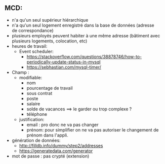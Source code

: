 ## MCD:

- n'a qu'un seul supérieur hiérarchique
- n'a qu'un seul logement enregistré dans la base de données (adresse de correspondance)
- plusieurs employés peuvent habiter à une même adresse (bâtiment avec plusieurs logements, colocation, etc)
- heures de travail:
  - Event scheduler: 
    - https://stackoverflow.com/questions/38878746/how-to-periodically-update-status-in-mysql
    - https://sebhastian.com/mysql-timer/
- Champ :
  - modifiable:
    - nom
    - pourcentage de travail
    - sous contrat
    - poste
    - salaire
    - solde de vacances ==> le garder ou trop complexe ?
    - téléphone
  - justification:
    - email : pro donc ne va pas changer
    - prénom: pour simplifier on ne va pas autoriser le changement de prénom dans l'appli.
- génération de données:
  - http://filldb.info/dummy/step2/addresses
  - https://generatedata.com/generator
- mot de passe : pas crypté (extension)